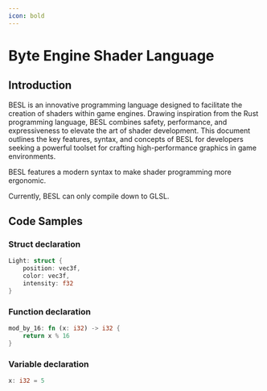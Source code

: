 ```yaml
---
icon: bold
---
```


# Byte Engine Shader Language
## Introduction
BESL is an innovative programming language designed to facilitate the creation of shaders within game engines. Drawing inspiration from the Rust programming language, BESL combines safety, performance, and expressiveness to elevate the art of shader development. This document outlines the key features, syntax, and concepts of BESL for developers seeking a powerful toolset for crafting high-performance graphics in game environments.

BESL features a modern syntax to make shader programming more ergonomic.

Currently, BESL can only compile down to GLSL.

## Code Samples
### Struct declaration
```rust
Light: struct {
	position: vec3f,
	color: vec3f,
	intensity: f32
}
```

### Function declaration
```rust
mod_by_16: fn (x: i32) -> i32 {
	return x % 16
}
```

### Variable declaration
```rust
x: i32 = 5
```